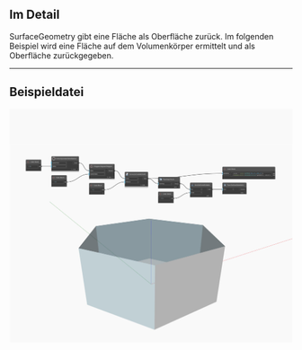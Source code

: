 ## Im Detail
SurfaceGeometry gibt eine Fläche als Oberfläche zurück. Im folgenden Beispiel wird eine Fläche auf dem Volumenkörper ermittelt und als Oberfläche zurückgegeben.
___
## Beispieldatei

![SurfaceGeometry](./Autodesk.DesignScript.Geometry.Face.SurfaceGeometry_img.jpg)

